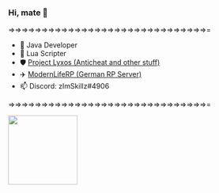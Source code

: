 ### Hi, mate 👋

=>=>=>=>=>=>=>=>=>=>=>=>=>=>=>=>=>=>=>=>=>=>=>=>=>=>=>=>=>=>=
- 💎 Java Developer
- 📝 Lua Scripter
- 🛡 <a href="https://dsc.gg/lyxos">Project Lyxos (Anticheat and other stuff)</a>
- ✈️ <a href="https://dsc.gg/%E2%99%A3mlrp%E2%99%A3">ModernLifeRP (German RP Server)</a> 
- 📫 Discord: zImSkillz#4906

=>=>=>=>=>=>=>=>=>=>=>=>=>=>=>=>=>=>=>=>=>=>=>=>=>=>=>=>=>=>=



<img height="140px" src="https://github-readme-stats.vercel.app/api?username=zImSkillz&show_icons=true&theme=dark" />
